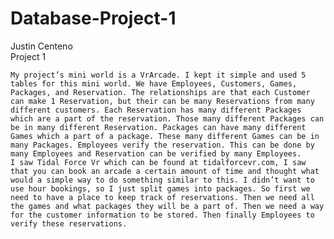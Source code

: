 # Database-Project-1
Justin Centeno	
Project 1 

	My project’s mini world is a VrArcade. I kept it simple and used 5 tables for this mini world. We have Employees, Customers, Games, Packages, and Reservation. The relationships are that each Customer can make 1 Reservation, but their can be many Reservations from many different customers. Each Reservation has many different Packages which are a part of the reservation. Those many different Packages can be in many different Reservation. Packages can have many different Games which a part of a package. These many different Games can be in many Packages. Employees verify the reservation. This can be done by many Employees and Reservation can be verified by many Employees.
	I saw Tidal Force Vr which can be found at tidalforcevr.com, I saw that you can book an arcade a certain amount of time and thought what would a simple way to do something similar to this. I didn’t want to use hour bookings, so I just split games into packages. So first we need to have a place to keep track of reservations. Then we need all the games and what packages they will be a part of. Then we need a way for the customer information to be stored. Then finally Employees to verify these reservations.
